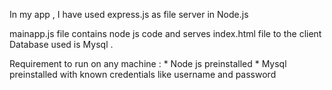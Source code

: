 In my app , I have used express.js as file server in Node.js

mainapp.js file contains node js code and serves index.html file to the client
Database used is Mysql . 

Requirement to run on any machine :
    * Node js preinstalled
    * Mysql preinstalled with known credentials like username and password



